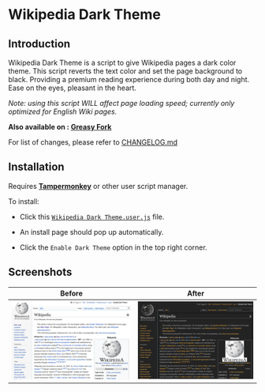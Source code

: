 # Wikipedia Dark Theme

## Introduction

Wikipedia Dark Theme is a script to give Wikipedia pages a dark color theme.
This script reverts the text color and set the page background to black.
Providing a premium reading experience during both day and night.
Ease on the eyes, pleasant in the heart.

_Note: using this script WILL affect page loading speed; currently only optimized for English Wiki pages._

**Also available on : [Greasy Fork](https://greasyfork.org/en/scripts/382833-wikipedia-dark-theme)**

For list of changes, please refer to [CHANGELOG.md](https://github.com/MaxsLi/WikipediaDarkTheme/blob/master/CHANGELOG.md)

## Installation

Requires **[Tampermonkey](https://www.tampermonkey.net/)** or other user script manager.

To install:

* Click this [`Wikipedia Dark Theme.user.js`](https://github.com/MaxsLi/WikipediaDarkTheme/raw/master/Wikipedia%20Dark%20Theme.user.js) file.

* An install page should pop up automatically.

* Click the `Enable Dark Theme` option in the top right corner.

## Screenshots

| **Before**                                   | **After**                                        |
| -------------------------------------------- | ------------------------------------------------ |
| ![A Wikipedia page](/screenshots/dark_theme_disabled.png) | ![A dark Wikipedia page](/screenshots/dark_theme_enabled.png) |
